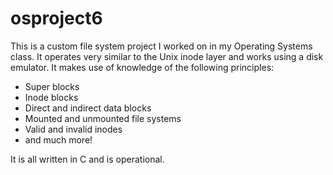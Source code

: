# osproject6

This is a custom file system project I worked on in my Operating Systems class.
It operates very similar to the Unix inode layer and works using a disk emulator.
It makes use of knowledge of the following principles:
- Super blocks
- Inode blocks
- Direct and indirect data blocks
- Mounted and unmounted file systems
- Valid and invalid inodes
- and much more!

It is all written in C and is operational.
